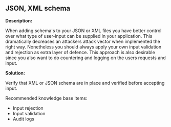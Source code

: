
JSON, XML schema
-------

**Description:**

When adding schema's to your JSON or XML files you have better control over what 
type of user-input can be supplied in your application. This dramatically decreases an
attackers attack vector when implemented the right way. Nonetheless you should always 
apply your own input validation and rejection as extra layer of defence. This approach 
is also desirable since you also want to do countering and logging on the users 
requests and input.	 
 
**Solution:**

Verify that XML or JSON schema are in place and verified before accepting input.

Recommended knowledge base items:

- Input rejection
- Input validation
- Audit logs


